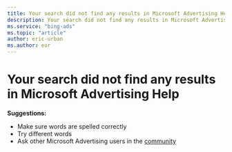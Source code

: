 ```yaml
---
title: Your search did not find any results in Microsoft Advertising Help
description: Your search did not find any results in Microsoft Advertising Help
ms.service: "bing-ads"
ms.topic: "article"
author: eric-urban
ms.author: eur
---
```


# Your search did not find any results in Microsoft Advertising Help

**Suggestions:**

- Make sure words are spelled correctly
- Try different words
- Ask other Microsoft Advertising users in the [community](https://go.microsoft.com/fwlink?LinkId=398359)


